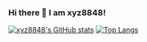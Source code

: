 ### Hi there 👋 I am xyz8848!
[![xyz8848's GitHub stats](https://github-readme-stats.vercel.app/api?username=xyz8848&show_icons=true)](https://github.com/anuraghazra/github-readme-stats)
[![Top Langs](https://github-readme-stats.vercel.app/api/top-langs/?username=xyz8848)](https://github.com/anuraghazra/github-readme-stats)
